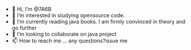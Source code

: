 - 👋 Hi, I’m @7A6B
- 👀 I’m interested in studying opensource code.
- 🌱 I’m currently reading java books. I am firmly convinced in theory and go further
- 💞️ I’m looking to collaborate on java project
- 📫 How to reach me ... any questions?issue me

<!---
7A6B/7A6B is a ✨ special ✨ repository because its `README.md` (this file) appears on your GitHub profile.
You can click the Preview link to take a look at your changes.
--->
